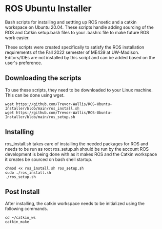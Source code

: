 # ROS Ubuntu Installer
Bash scripts for installing and settting up ROS noetic and a catkin workspace on Ubuntu 20.04. These scripts handle adding sourcing of the ROS and Catkin setup.bash files to your .bashrc file to make future ROS work easier.

These scripts were created specifically to satisfy the ROS installation requirements of the Fall 2022 semester of ME439 at UW-Madison. Editors/IDEs are not installed by this script and can be added based on the user's preference.

## Downloading the scripts
To use these scripts, they need to be downloaded to your Linux machine. This can be done using wget.

```
wget https://github.com/Trevor-Wallis/ROS-Ubuntu-Installer/blob/main/ros_install.sh
wget https://github.com/Trevor-Wallis/ROS-Ubuntu-Installer/blob/main/ros_setup.sh
```

## Installing
ros_install.sh takes care of installing the needed packages for ROS and needs to be run as root
ros_setup.sh should be run by the account ROS development is being done with as it makes ROS and the Catkin workspace it creates be sourced on bash shell startup.

```
chmod +x ros_install.sh ros_setup.sh
sudo ./ros_install.sh
./ros_setup.sh
```

## Post Install
After installing, the catkin workspace needs to be initialized using the following commands.

```
cd ~/catkin_ws
catkin_make
```